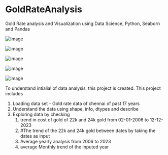 # GoldRateAnalysis
Gold Rate analysis and Visualization using Data Science, Python, Seaborn and Pandas

![image](https://github.com/giriselvansridhar/GoldRateAnalysis/assets/131362593/172441f0-d491-4c67-9801-619f8fddc79c)

![image](https://github.com/giriselvansridhar/GoldRateAnalysis/assets/131362593/13719697-679d-49ef-a924-5f8b8d68e000)


![image](https://github.com/giriselvansridhar/GoldRateAnalysis/assets/131362593/9c9d5359-c94e-4a26-878b-ffa23de4c352)


![image](https://github.com/giriselvansridhar/GoldRateAnalysis/assets/131362593/fbf3aa54-c726-40dd-9bc1-58575290be77)


![image](https://github.com/giriselvansridhar/GoldRateAnalysis/assets/131362593/4496a590-9d41-470d-a72f-3f5c949b9a7e)


To understand intialial of data analysis, this project is created. 
This project includes
1. Loading data set -  Gold rate data of chennai of past 17 years
2. Understand the data using shape,  info, dtypes and describe
3. Exploring data by checking
    1. trend in cost of gold of 22k and 24k gold from 02-01-2006 to 12-12-2023
    2. #The trend of the 22k and 24k gold between dates by taking the dates as input
    3. Average yearly analysis from 2006 to 2023
    4. average Monthly trend of the inputed year



